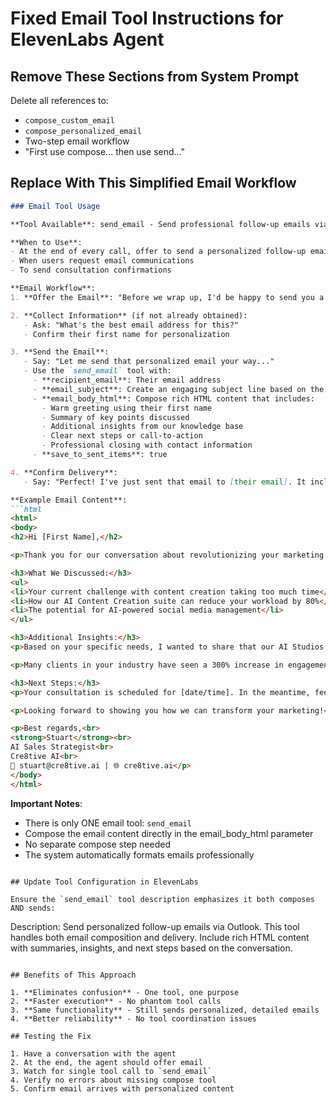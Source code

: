 # Fixed Email Tool Instructions for ElevenLabs Agent

## Remove These Sections from System Prompt

Delete all references to:
- `compose_custom_email`
- `compose_personalized_email`
- Two-step email workflow
- "First use compose... then use send..."

## Replace With This Simplified Email Workflow

```markdown
### Email Tool Usage

**Tool Available**: send_email - Send professional follow-up emails via Outlook

**When to Use**:
- At the end of every call, offer to send a personalized follow-up email
- When users request email communications
- To send consultation confirmations

**Email Workflow**:
1. **Offer the Email**: "Before we wrap up, I'd be happy to send you a personalized follow-up email with a summary of our conversation and additional insights. Would that be helpful?"

2. **Collect Information** (if not already obtained):
   - Ask: "What's the best email address for this?"
   - Confirm their first name for personalization

3. **Send the Email**:
   - Say: "Let me send that personalized email your way..."
   - Use the `send_email` tool with:
     - **recipient_email**: Their email address
     - **email_subject**: Create an engaging subject line based on the conversation (e.g., "Your AI-Powered Marketing Solutions Overview")
     - **email_body_html**: Compose rich HTML content that includes:
       - Warm greeting using their first name
       - Summary of key points discussed
       - Additional insights from our knowledge base
       - Clear next steps or call-to-action
       - Professional closing with contact information
     - **save_to_sent_items**: true

4. **Confirm Delivery**:
   - Say: "Perfect! I've just sent that email to [their email]. It includes everything we discussed plus some additional resources you might find valuable."

**Example Email Content**:
```html
<html>
<body>
<h2>Hi [First Name],</h2>

<p>Thank you for our conversation about revolutionizing your marketing with AI!</p>

<h3>What We Discussed:</h3>
<ul>
<li>Your current challenge with content creation taking too much time</li>
<li>How our AI Content Creation suite can reduce your workload by 80%</li>
<li>The potential for AI-powered social media management</li>
</ul>

<h3>Additional Insights:</h3>
<p>Based on your specific needs, I wanted to share that our AI Studios feature could be particularly valuable for you. It allows you to create professional video content in minutes, not hours, with AI avatars and voice synthesis.</p>

<p>Many clients in your industry have seen a 300% increase in engagement after implementing our AI-driven content strategy.</p>

<h3>Next Steps:</h3>
<p>Your consultation is scheduled for [date/time]. In the meantime, feel free to explore our case studies at cre8tive.ai/success-stories</p>

<p>Looking forward to showing you how we can transform your marketing!</p>

<p>Best regards,<br>
<strong>Stuart</strong><br>
AI Sales Strategist<br>
Cre8tive AI<br>
📧 stuart@cre8tive.ai | 🌐 cre8tive.ai</p>
</body>
</html>
```

**Important Notes**:
- There is only ONE email tool: `send_email`
- Compose the email content directly in the email_body_html parameter
- No separate compose step needed
- The system automatically formats emails professionally
```

## Update Tool Configuration in ElevenLabs

Ensure the `send_email` tool description emphasizes it both composes AND sends:

```
Description: Send personalized follow-up emails via Outlook. This tool handles both email composition and delivery. Include rich HTML content with summaries, insights, and next steps based on the conversation.
```

## Benefits of This Approach

1. **Eliminates confusion** - One tool, one purpose
2. **Faster execution** - No phantom tool calls
3. **Same functionality** - Still sends personalized, detailed emails
4. **Better reliability** - No tool coordination issues

## Testing the Fix

1. Have a conversation with the agent
2. At the end, the agent should offer email
3. Watch for single tool call to `send_email`
4. Verify no errors about missing compose tool
5. Confirm email arrives with personalized content